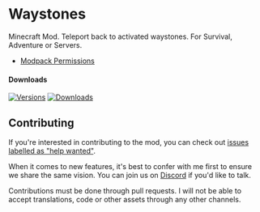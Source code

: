 # Waystones

Minecraft Mod. Teleport back to activated waystones. For Survival, Adventure or Servers.

- [Modpack Permissions](https://mods.twelveiterations.com/permissions)

#### Downloads

[![Versions](http://cf.way2muchnoise.eu/versions/245755_latest.svg)](https://minecraft.curseforge.com/projects/waystones) [![Downloads](http://cf.way2muchnoise.eu/full_245755_downloads.svg)](https://minecraft.curseforge.com/projects/waystones)

## Contributing

If you're interested in contributing to the mod, you can check out [issues labelled as "help wanted"](https://github.com/TwelveIterationMods/Waystones/issues?q=is%3Aopen+is%3Aissue+label%3A%22help+wanted%22).

When it comes to new features, it's best to confer with me first to ensure we share the same vision. You can join us on [Discord](https://discord.gg/VAfZ2Nau6j) if you'd like to talk.

Contributions must be done through pull requests. I will not be able to accept translations, code or other assets through any other channels.
